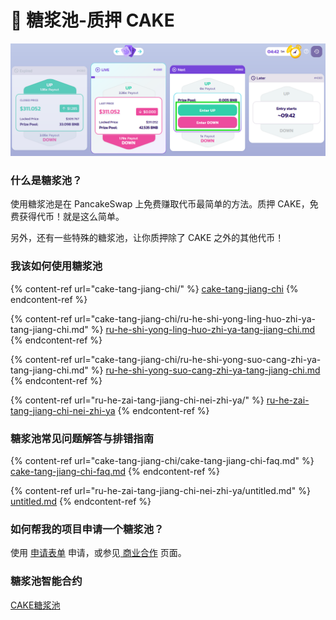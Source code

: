 # 🍯 糖浆池-质押 CAKE

![啊，美味](<../../.gitbook/assets/image (157).png>)

### **什么是糖浆池？** <a href="#what-are-syrup-pools" id="what-are-syrup-pools"></a>

使用糖浆池是在 PancakeSwap 上免费赚取代币最简单的方法。质押 CAKE，免费获得代币！就是这么简单。

另外，还有一些特殊的糖浆池，让你质押除了 CAKE 之外的其他代币！

### **我该如何使用糖浆池** <a href="#how-can-i-use-syrup-pools" id="how-can-i-use-syrup-pools"></a>

{% content-ref url="cake-tang-jiang-chi/" %}
[cake-tang-jiang-chi](cake-tang-jiang-chi/)
{% endcontent-ref %}

{% content-ref url="cake-tang-jiang-chi/ru-he-shi-yong-ling-huo-zhi-ya-tang-jiang-chi.md" %}
[ru-he-shi-yong-ling-huo-zhi-ya-tang-jiang-chi.md](cake-tang-jiang-chi/ru-he-shi-yong-ling-huo-zhi-ya-tang-jiang-chi.md)
{% endcontent-ref %}

{% content-ref url="cake-tang-jiang-chi/ru-he-shi-yong-suo-cang-zhi-ya-tang-jiang-chi.md" %}
[ru-he-shi-yong-suo-cang-zhi-ya-tang-jiang-chi.md](cake-tang-jiang-chi/ru-he-shi-yong-suo-cang-zhi-ya-tang-jiang-chi.md)
{% endcontent-ref %}

{% content-ref url="ru-he-zai-tang-jiang-chi-nei-zhi-ya/" %}
[ru-he-zai-tang-jiang-chi-nei-zhi-ya](ru-he-zai-tang-jiang-chi-nei-zhi-ya/)
{% endcontent-ref %}

### 糖浆池常见问题解答与排错指南 <a href="#syrup-pool-faqs-and-troubleshooting" id="syrup-pool-faqs-and-troubleshooting"></a>

{% content-ref url="cake-tang-jiang-chi/cake-tang-jiang-chi-faq.md" %}
[cake-tang-jiang-chi-faq.md](cake-tang-jiang-chi/cake-tang-jiang-chi-faq.md)
{% endcontent-ref %}

{% content-ref url="ru-he-zai-tang-jiang-chi-nei-zhi-ya/untitled.md" %}
[untitled.md](ru-he-zai-tang-jiang-chi-nei-zhi-ya/untitled.md)
{% endcontent-ref %}

### **如何帮我的项目申请一个糖浆池？** <a href="#how-can-i-run-a-syrup-pool-for-my-project" id="how-can-i-run-a-syrup-pool-for-my-project"></a>

使用 [申请表单](https://docs.pancakeswap.finance/contact-us/business-partnerships) 申请，或参见[ 商业合作](../../sheng-tai-xi-tong-he-zuo-huo-ban-guan-xi/contact-us/business-partnerships.md#nong-chang-yu-tang-jiang-chi) 页面。

### 糖浆池智能合约 <a href="#docs-internal-guid-c4c16237-7fff-3c33-3a56-18ccd8853f86" id="docs-internal-guid-c4c16237-7fff-3c33-3a56-18ccd8853f86"></a>

[CAKE糖浆池](http://localhost:5000/s/-MHREX7DHcljbY5IkjgJ-1972196547/developers/smart-contracts/fixed-term-staking-cake-pool)
